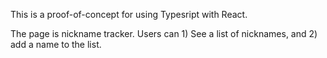 This is a proof-of-concept for using Typesript with React. 

The page is nickname tracker. Users can 1) See a list of nicknames, and 2) add a name to the list.

